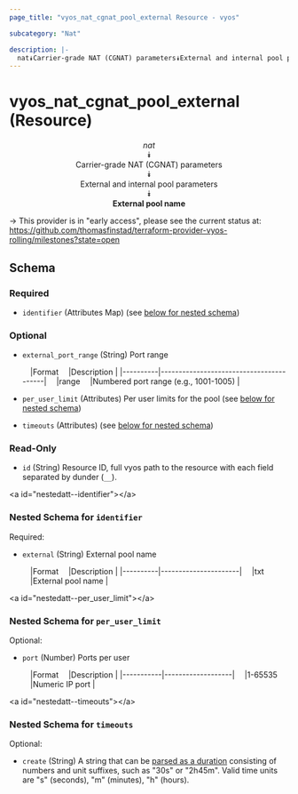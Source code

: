 ```yaml
---
page_title: "vyos_nat_cgnat_pool_external Resource - vyos"

subcategory: "Nat"

description: |- 
  nat⯯Carrier-grade NAT (CGNAT) parameters⯯External and internal pool parameters⯯External pool name
---
```


# vyos_nat_cgnat_pool_external (Resource)
<center>

*nat*  
⯯  
Carrier-grade NAT (CGNAT) parameters  
⯯  
External and internal pool parameters  
⯯  
**External pool name**


</center>

-> This provider is in "early access", please see the current status at: https://github.com/thomasfinstad/terraform-provider-vyos-rolling/milestones?state=open

## Schema

### Required

- `identifier` (Attributes Map) (see [below for nested schema](#nestedatt--identifier))

### Optional

- `external_port_range` (String) Port range

    &emsp;|Format  &emsp;|Description                            |
    |----------|-----------------------------------------|
    &emsp;|range   &emsp;|Numbered port range (e.g., 1001-1005)  |
- `per_user_limit` (Attributes) Per user limits for the pool (see [below for nested schema](#nestedatt--per_user_limit))
- `timeouts` (Attributes) (see [below for nested schema](#nestedatt--timeouts))

### Read-Only

- `id` (String) Resource ID, full vyos path to the resource with each field separated by dunder (`__`).

&lt;a id=&#34;nestedatt--identifier&#34;&gt;&lt;/a&gt;
### Nested Schema for `identifier`

Required:

- `external` (String) External pool name

    &emsp;|Format  &emsp;|Description         |
    |----------|----------------------|
    &emsp;|txt     &emsp;|External pool name  |


&lt;a id=&#34;nestedatt--per_user_limit&#34;&gt;&lt;/a&gt;
### Nested Schema for `per_user_limit`

Optional:

- `port` (Number) Ports per user

    &emsp;|Format   &emsp;|Description      |
    |-----------|-------------------|
    &emsp;|1-65535  &emsp;|Numeric IP port  |


&lt;a id=&#34;nestedatt--timeouts&#34;&gt;&lt;/a&gt;
### Nested Schema for `timeouts`

Optional:

- `create` (String) A string that can be [parsed as a duration](https://pkg.go.dev/time#ParseDuration) consisting of numbers and unit suffixes, such as &#34;30s&#34; or &#34;2h45m&#34;. Valid time units are &#34;s&#34; (seconds), &#34;m&#34; (minutes), &#34;h&#34; (hours).  
